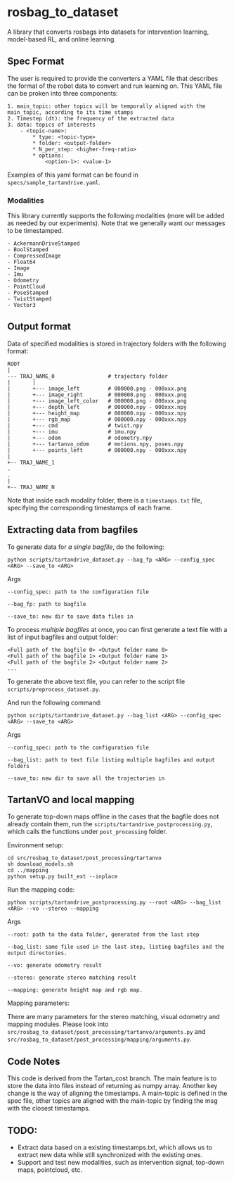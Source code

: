 # rosbag_to_dataset
A library that converts rosbags into datasets for intervention learning, model-based RL, and online learning.

## Spec Format
The user is required to provide the converters a YAML file that describes the format of the robot data to convert and run learning on. This YAML file can be proken into three components:

    1. main_topic: other topics will be temporally aligned with the main_topic, according to its time stamps
    2. Timestep (dt): the frequency of the extracted data
    3. data: topics of interests
        - <topic-name>:
            * type: <topic-type>
            * folder: <output-folder>
            * N_per_step: <higher-freq-ratio>
            * options:
                <option-1>: <value-1>

Examples of this yaml format can be found in ```specs/sample_tartandrive.yaml```.

### Modalities
This library currently supports the following modalities (more will be added as needed by our experiments). Note that we generally want our messages to be timestamped.

    - AckermannDriveStamped
    - BoolStamped
    - CompressedImage
    - Float64
    - Image
    - Imu
    - Odometry
    - PointCloud
    - PoseStamped
    - TwistStamped
    - Vector3


## Output format
Data of specified modalities is stored in trajectory folders with the following format:

```
ROOT
|
--- TRAJ_NAME_0                 # trajectory folder
|       |
|       +--- image_left         # 000000.png - 000xxx.png 
|       +--- image_right        # 000000.png - 000xxx.png 
|       +--- image_left_color   # 000000.png - 000xxx.png
|       +--- depth_left         # 000000.npy - 000xxx.npy
|       +--- height_map         # 000000.npy - 000xxx.npy
|       +--- rgb_map            # 000000.npy - 000xxx.npy
|       +--- cmd                # twist.npy
|       +--- imu                # imu.npy
|       +--- odom               # odometry.npy
|       +--- tartanvo_odom      # motions.npy, poses.npy
|       +--- points_left        # 000000.npy - 000xxx.npy
|       
+-- TRAJ_NAME_1
.
.
|
+-- TRAJ_NAME_N
```

Note that inside each modality folder, there is a `timestamps.txt` file, specifying the corresponding timestamps of each frame. 

## Extracting data from bagfiles

To generate data for *a single bagfile*, do the following:

```
python scripts/tartandrive_dataset.py --bag_fp <ARG> --config_spec <ARG> --save_to <ARG>
```

Args

    --config_spec: path to the configuration file

    --bag_fp: path to bagfile

    --save_to: new dir to save data files in

To process *multiple bagfiles* at once, you can first generate a text file with a list of input bagfiles and output folder:

```
<Full path of the bagfile 0> <Output folder name 0>
<Full path of the bagfile 1> <Output folder name 1>
<Full path of the bagfile 2> <Output folder name 2>
...
```

To generate the above text file, you can refer to the script file `scripts/preprocess_dataset.py`. 

And run the following command: 
```
python scripts/tartandrive_dataset.py --bag_list <ARG> --config_spec <ARG> --save_to <ARG>
```

Args

    --config_spec: path to the configuration file

    --bag_list: path to text file listing multiple bagfiles and output folders

    --save_to: new dir to save all the trajectories in

## TartanVO and local mapping

To generate top-down maps offline in the cases that the bagfile does not already contain them, run the `scripts/tartandrive_postprocessing.py`, which calls the functions under `post_processing` folder. 

Environment setup: 

```
cd src/rosbag_to_dataset/post_processing/tartanvo
sh download_models.sh
cd ../mapping
python setup.py built_ext --inplace
```

Run the mapping code: 

```
python scripts/tartandrive_postprocessing.py --root <ARG> --bag_list <ARG> --vo --stereo --mapping
```

Args

    --root: path to the data folder, generated from the last step

    --bag_list: same file used in the last step, listing bagfiles and the output directories. 
    
    --vo: generate odometry result
    
    --stereo: generate stereo matching result
    
    --mapping: generate height map and rgb map.

Mapping parameters: 

There are many parameters for the stereo matching, visual odometry and mapping modules. Please look into `src/rosbag_to_dataset/post_processing/tartanvo/arguments.py` and `src/rosbag_to_dataset/post_processing/mapping/arguments.py`. 

## Code Notes
This code is derived from the Tartan_cost branch. The main feature is to store the data into files instead of returning as numpy array. Another key change is the way of aligning the timestamps. A main-topic is defined in the spec file, other topics are aligned with the main-topic by finding the msg with the closest timestamps. 

## TODO:

* Extract data based on a existing timestamps.txt, which allows us to extract new data while still synchronized with the existing ones.
* Support and test new modalities, such as intervention signal, top-down maps, pointcloud, etc. 
